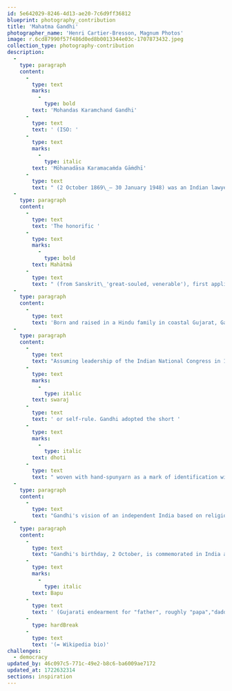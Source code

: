 ```yaml
---
id: 5e642029-8246-4d13-ae20-7c6d9ff36812
blueprint: photography_contribution
title: 'Mahatma Gandhi'
photographer_name: 'Henri Cartier-Bresson, Magnum Photos'
image: r.6cd87990f57f486d0ed8b0013344e03c-1707873432.jpeg
collection_type: photography-contribution
description:
  -
    type: paragraph
    content:
      -
        type: text
        marks:
          -
            type: bold
        text: 'Mohandas Karamchand Gandhi'
      -
        type: text
        text: ' (ISO: '
      -
        type: text
        marks:
          -
            type: italic
        text: 'Mōhanadāsa Karamacaṁda Gāṁdhī'
      -
        type: text
        text: " (2 October 1869\_– 30 January 1948) was an Indian lawyer, anti-colonial nationalist and political ethicist who employed nonviolent resistance to lead the successful campaign for India's independence from British rule. He inspired movements for civil rights and freedom across the world. "
  -
    type: paragraph
    content:
      -
        type: text
        text: 'The honorific '
      -
        type: text
        marks:
          -
            type: bold
        text: Mahātmā
      -
        type: text
        text: " (from Sanskrit\_'great-souled, venerable'), first applied to him in South Africa in 1914, is now used throughout the world."
  -
    type: paragraph
    content:
      -
        type: text
        text: 'Born and raised in a Hindu family in coastal Gujarat, Gandhi trained in the law at the Inner Temple in London, and was called to the bar in June 1891, at the age of 22. After two uncertain years in India, where he was unable to start a successful law practice, he moved to South Africa in 1893 to represent an Indian merchant in a lawsuit. He went on to live in South Africa for 21 years. There, Gandhi raised a family and first employed nonviolent resistance in a campaign for civil rights. In 1915, aged 45, he returned to India and soon set about organising peasants, farmers, and urban labourers to protest against discrimination and excessive land-tax.'
  -
    type: paragraph
    content:
      -
        type: text
        text: "Assuming leadership of the Indian National Congress in 1921, Gandhi led nationwide campaigns for easing poverty, expanding women's rights, building religious and ethnic amity, ending untouchability, and, above all, achieving "
      -
        type: text
        marks:
          -
            type: italic
        text: swaraj
      -
        type: text
        text: ' or self-rule. Gandhi adopted the short '
      -
        type: text
        marks:
          -
            type: italic
        text: dhoti
      -
        type: text
        text: " woven with hand-spunyarn as a mark of identification with India's rural poor. He began to live in a self-sufficient residential community, to eat simple food, and undertake long fasts as a means of both introspection and political protest. Bringing anti-colonial nationalism to the common Indians, Gandhi led them in challenging the British-imposed salt tax with the 400\_km (250\_mi) Dandi Salt March in 1930 and in calling for the British to quit India in 1942. He was imprisoned many times and for many years in both South Africa and India."
  -
    type: paragraph
    content:
      -
        type: text
        text: "Gandhi's vision of an independent India based on religious pluralism was challenged in the early 1940s by a Muslim nationalism which demanded a separate homeland for Muslims within British India. In August 1947, Britain granted independence, but the British Indian Empire was partitionedinto two dominions, a Hindu-majority India and a Muslim-majority Pakistan. As many displaced Hindus, Muslims, and Sikhs made their way to their new lands, religious violence broke out, especially in the Punjab and Bengal. Abstaining from the official celebration of independence, Gandhi visited the affected areas, attempting to alleviate distress. In the months following, he undertook several hunger strikes to stop the religious violence. The last of these was begun in Delhi on 12 January 1948, when he was 78. The belief that Gandhi had been too resolute in his defense of both Pakistan and Indian Muslims spread among some Hindus in India. Among these was Nathuram Godse, a militant Hindu nationalist from Pune, western India, who assassinated Gandhi by firing three bullets into his chest at an interfaith prayer meeting in Delhi on 30 January 1948."
  -
    type: paragraph
    content:
      -
        type: text
        text: "Gandhi's birthday, 2 October, is commemorated in India as Gandhi Jayanti, a national holiday, and worldwide as the International Day of Nonviolence. Gandhi is considered to be the Father of the Nation in post-colonial India. During India's nationalist movement and in several decades immediately after, he was also commonly called "
      -
        type: text
        marks:
          -
            type: italic
        text: Bapu
      -
        type: text
        text: ' (Gujarati endearment for "father", roughly "papa","daddy").'
      -
        type: hardBreak
      -
        type: text
        text: '(= Wikipedia bio)'
challenges:
  - democracy
updated_by: 46c097c5-771c-49e2-b8c6-ba6009ae7172
updated_at: 1722632314
sections: inspiration
---
```

